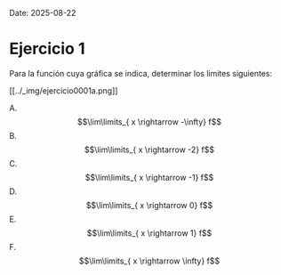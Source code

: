 Date: 2025-08-22

# Ejercicio 1

 
Para la función cuya gráfica se indica, determinar los limites siguientes:

[[../_img/ejercicio0001a.png]]

A.  $$\lim\limits_{ x \rightarrow  -\infty}  f$$
B.  $$\lim\limits_{ x \rightarrow  -2}  f$$
C.  $$\lim\limits_{ x \rightarrow  -1}  f$$
D.  $$\lim\limits_{ x \rightarrow  0}  f$$
E.  $$\lim\limits_{ x \rightarrow  1}  f$$
F.  $$\lim\limits_{ x \rightarrow  \infty}  f$$
